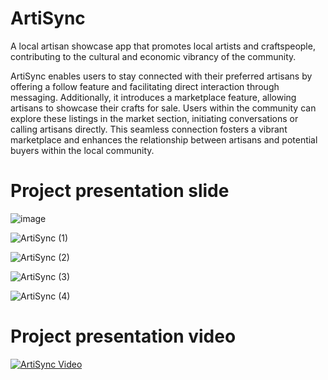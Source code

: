 # ArtiSync
A local artisan showcase app that promotes local artists and craftspeople, contributing to the cultural and economic vibrancy of the community.

ArtiSync enables users to stay connected with their preferred artisans by offering a follow feature and facilitating direct interaction through messaging. Additionally, it introduces a marketplace feature, allowing artisans to showcase their crafts for sale. Users within the community can explore these listings in the market section, initiating conversations or calling artisans directly. This seamless connection fosters a vibrant marketplace and enhances the relationship between artisans and potential buyers within the local community.

# Project presentation  slide

![image](https://github.com/raindas/ArtiSync/assets/65086989/4fd572d2-3859-4cdf-976f-82aeca409588)

![ArtiSync (1)](https://github.com/raindas/ArtiSync/assets/65086989/92b5961b-e285-49c0-9606-1c3c2cc43630)

![ArtiSync (2)](https://github.com/raindas/ArtiSync/assets/65086989/55c33119-0dd2-4448-96ad-f073771c863a)

![ArtiSync (3)](https://github.com/raindas/ArtiSync/assets/65086989/85d76bfb-d29b-4250-886e-35a896510a9b)

![ArtiSync (4)](https://github.com/raindas/ArtiSync/assets/65086989/d60bff48-14e7-4e1a-bc5f-0898509f9611)

# Project presentation video

[![ArtiSync Video](https://camo.githubusercontent.com/fbffb8621e169b4ee3b8c88e70e9305559d8a5e4aeef18c9981c1475cc3d470a/68747470733a2f2f656d6265642e776176652e766964656f2f6168456f6a7570733271334f4f506d712f707265766965772e6a70673f77696474683d31393230266865696768743d3130383026706c61793d7472756526636f6c6f723d253233333041454632)](https://watch.wave.video/ahEojups2q3OOPmq)
